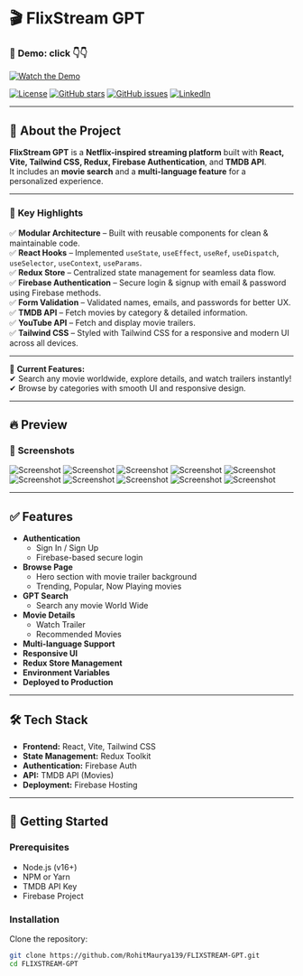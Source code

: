 # 🎬 FlixStream GPT

### 🎥 **Demo: click 👇👇**

[![Watch the Demo](src/assets/sc4.png)](https://www.linkedin.com/posts/rohit139maurya_reactjs-vite-redux-activity-7363808256030371840-0bL5?utm_source=share&utm_medium=member_desktop&rcm=ACoAADiphM0Bd4-cygch_E3VXOoyvmcHKjrd4Yc)

[![License](https://img.shields.io/badge/license-MIT-blue.svg)](LICENSE)
[![GitHub stars](https://img.shields.io/github/stars/RohitMaurya139/FLIXSTREAM-GPT.svg)](https://github.com/RohitMaurya139/FLIXSTREAM-GPT/stargazers)
[![GitHub issues](https://img.shields.io/github/issues/RohitMaurya139/FLIXSTREAM-GPT.svg)](https://github.com/RohitMaurya139/FLIXSTREAM-GPT/issues)
[![LinkedIn](https://img.shields.io/badge/Follow%20on-LinkedIn-blue)](https://www.linkedin.com/in/rohit139maurya/)

---

## 📖 **About the Project**

**FlixStream GPT** is a **Netflix-inspired streaming platform** built with **React, Vite, Tailwind CSS, Redux, Firebase Authentication**, and **TMDB API**.  
It includes an **movie search** and a **multi-language feature** for a personalized experience.

---

### 🔑 **Key Highlights**

✅ **Modular Architecture** – Built with reusable components for clean & maintainable code.  
✅ **React Hooks** – Implemented `useState`, `useEffect`, `useRef`, `useDispatch`, `useSelector`, `useContext`, `useParams`.  
✅ **Redux Store** – Centralized state management for seamless data flow.  
✅ **Firebase Authentication** – Secure login & signup with email & password using Firebase methods.  
✅ **Form Validation** – Validated names, emails, and passwords for better UX.  
✅ **TMDB API** – Fetch movies by category & detailed information.  
✅ **YouTube API** – Fetch and display movie trailers.  
✅ **Tailwind CSS** – Styled with Tailwind CSS for a responsive and modern UI across all devices.

---

🎯 **Current Features:**  
✔ Search any movie worldwide, explore details, and watch trailers instantly!  
✔ Browse by categories with smooth UI and responsive design.

---

## 🔥 **Preview**

### 📸 **Screenshots**

![Screenshot](src/assets/sc1.png)
![Screenshot](src/assets/sc2.png)
![Screenshot](src/assets/sc3.png)
![Screenshot](src/assets/sc4.png)
![Screenshot](src/assets/sc5.png)
![Screenshot](src/assets/sc6.png)
![Screenshot](src/assets/sc7.png)
![Screenshot](src/assets/sc8.png)
![Screenshot](src/assets/sc9.png)
![Screenshot](src/assets/sc10.png)

---

## ✅ **Features**

- **Authentication**
  - Sign In / Sign Up
  - Firebase-based secure login
- **Browse Page**
  - Hero section with movie trailer background
  - Trending, Popular, Now Playing movies
- **GPT Search**
  - Search any movie World Wide
- **Movie Details**
  - Watch Trailer
  - Recommended Movies
- **Multi-language Support**
- **Responsive UI**
- **Redux Store Management**
- **Environment Variables**
- **Deployed to Production**

---

## 🛠 **Tech Stack**

- **Frontend:** React, Vite, Tailwind CSS
- **State Management:** Redux Toolkit
- **Authentication:** Firebase Auth
- **API:** TMDB API (Movies)
- **Deployment:** Firebase Hosting

---

## 🚀 **Getting Started**

### **Prerequisites**

- Node.js (v16+)
- NPM or Yarn
- TMDB API Key
- Firebase Project

### **Installation**

Clone the repository:

```bash
git clone https://github.com/RohitMaurya139/FLIXSTREAM-GPT.git
cd FLIXSTREAM-GPT
```
